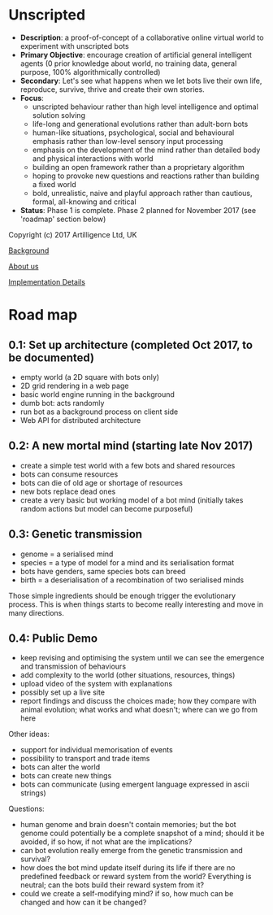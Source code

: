 # Unscripted

* **Description**: a proof-of-concept of a collaborative online virtual world to experiment with unscripted bots
* **Primary Objective**: encourage creation of artificial general intelligent agents (0 prior knowledge about world, no training data, general purpose, 100% algorithmically controlled)
* **Secondary**: Let's see what happens when we let bots live their own life, reproduce, survive, thrive and create their own stories.
* **Focus**: 
  * unscripted behaviour rather than high level intelligence and optimal solution solving
  * life-long and generational evolutions rather than adult-born bots
  * human-like situations, psychological, social and behavioural emphasis rather than low-level sensory input processing
  * emphasis on the development of the mind rather than detailed body and physical interactions with world
  * building an open framework rather than a proprietary algorithm
  * hoping to provoke new questions and reactions rather than building a fixed world
  * bold, unrealistic, naive and playful approach rather than cautious, formal, all-knowing and critical
* **Status**: Phase 1 is complete. Phase 2 planned for November 2017 (see 'roadmap' section below)

Copyright (c) 2017 Artilligence Ltd, UK

[Background](https://github.com/gnitr/unscripted/wiki/Motivations-&-Background)

[About us](https://github.com/gnitr/unscripted/wiki/About-Us)

[Implementation Details](https://github.com/gnitr/unscripted/wiki/Implementation-Details)

# Road map

## 0.1: Set up architecture (completed Oct 2017, to be documented)

* empty world (a 2D square with bots only)
* 2D grid rendering in a web page
* basic world engine running in the background
* dumb bot: acts randomly
* run bot as a background process on client side
* Web API for distributed architecture

## 0.2: A new mortal mind (starting late Nov 2017)

* create a simple test world with a few bots and shared resources
* bots can consume resources
* bots can die of old age or shortage of resources
* new bots replace dead ones
* create a very basic but working model of a bot mind (initially takes random actions but model can become purposeful)

## 0.3: Genetic transmission

* genome = a serialised mind
* species = a type of model for a mind and its serialisation format
* bots have genders, same species bots can breed
* birth = a deserialisation of a recombination of two serialised minds

Those simple ingredients should be enough trigger the evolutionary process. This is when things starts to become really interesting and move in many directions.

## 0.4: Public Demo

* keep revising and optimising the system until we can see the emergence and transmission of behaviours
* add complexity to the world (other situations, resources, things)
* upload video of the system with explanations
* possibly set up a live site
* report findings and discuss the choices made; how they compare with animal evolution; what works and what doesn't; where can we go from here

Other ideas:
* support for individual memorisation of events
* possibility to transport and trade items
* bots can alter the world
* bots can create new things
* bots can communicate (using emergent language expressed in ascii strings)

Questions:
* human genome and brain doesn't contain memories; but the bot genome could potentially be a complete snapshot of a mind; should it be avoided, if so how, if not what are the implications?
* can bot evolution really emerge from the genetic transmission and survival?
* how does the bot mind update itself during its life if there are no predefined feedback or reward system from the world? Everything is neutral; can the bots build their reward system from it?
* could we create a self-modifying mind? if so, how much can be changed and how can it be changed?
